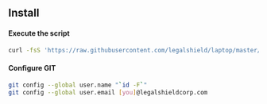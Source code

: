 Install
-------

#### Execute the script

```sh
curl -fsS 'https://raw.githubusercontent.com/legalshield/laptop/master/mac' | sh
```

#### Configure GIT

```sh
git config --global user.name "`id -F`"
git config --global user.email [you]@legalshieldcorp.com
```
